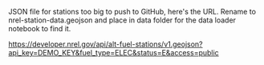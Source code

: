 JSON file for stations too big to push to GitHub, here's the URL. Rename to nrel-station-data.geojson and place in data folder for the data loader notebook to find it. 

https://developer.nrel.gov/api/alt-fuel-stations/v1.geojson?api_key=DEMO_KEY&fuel_type=ELEC&status=E&access=public 

